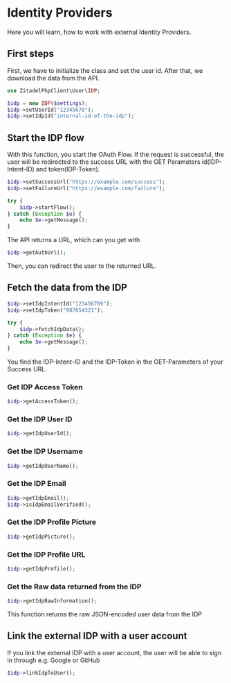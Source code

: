 # Identity Providers

Here you will learn, how to work with external Identity Providers.

## First steps

First, we have to initialize the class and set the user id. After that, we download the data from the API.
```php
use ZitadelPhpClient\User\IDP;

$idp = new IDP($settings);
$idp->setUserId("12345678");
$idp->setIdpId("internal-id-of-the-idp");
```

## Start the IDP flow

With this function, you start the OAuth Flow. If the request is successful, the user will be redirected to the success URL with the GET Parameters id(IDP-Intent-ID) and token(IDP-Token).  
```php
$idp->setSuccessUrl("https://example.com/success");
$idp->setFailureUrl("https://example.com/failure");

try {
    $idp->startFlow();
} catch (Exception $e) {
    echo $e->getMessage();
}
```
The API returns a URL, which can you get with
```php
$idp->getAuthUrl();
```
Then, you can redirect the user to the returned URL.  

## Fetch the data from the IDP

```php
$idp->setIdpIntentId("123456789");
$idp->setIdpToken("987654321");

try {
    $idp->fetchIdpData();
} catch (Exception $e) {
    echo $e->getMessage();
}
```
You find the IDP-Intent-ID and the IDP-Token in the GET-Parameters of your Success URL.

### Get IDP Access Token

```php
$idp->getAccessToken();
```

### Get the IDP User ID

```php
$idp->getIdpUserId();
```

### Get the IDP Username

```php
$idp->getIdpUserName();
```

### Get the IDP Email

```php
$idp->getIdpEmail();
$idp->isIdpEmailVerified();
```

### Get the IDP Profile Picture

```php
$idp->getIdpPicture();
```

### Get the IDP Profile URL

```php
$idp->getIdpProfile();
```

### Get the Raw data returned from the IDP

```php
$idp->getIdpRawInformation();
```
This function returns the raw JSON-encoded user data from the IDP

## Link the external IDP with a user account

If you link the external IDP with a user account, the user will be able to sign in through e.g. Google or GitHub

```php
$idp->linkIdpToUser();
```

